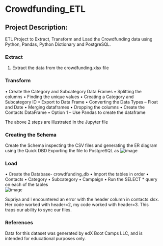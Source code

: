 # Crowdfunding_ETL
## Project Description:
ETL Project to Extract, Transform and Load the Crowdfunding data using Python, Pandas, Python Dictionary and PostgreSQL.

### Extract

1.	Extract the data from the crowdfunding.xlsx file

### Transform 

•	Create the Category and Subcategory Data Frames
•	Splitting the columns
•	Finding the unique values
•	Creating a Category and Subcategory ID 
•	Export to Data Frame
•	Converting the Data Types – Float and Date
•	Merging dataframes
•	Dropping the columns 
•	Create the Contacts DataFrame
•	Option 1 – Use Pandas to create the dataframe

The above 2 steps are illustrated in the Jupyter file

### Creating the Schema
Create the Schema inspecting the CSV files and generating the ER diagram using the Quick DBD 
Exporting the file to PostgreSQL as 
[
](https://github.com/supvadakkeveetil/Crowdfunding_ETL/blob/main/crowdfunding_db_schema.sql)![image](https://github.com/supvadakkeveetil/Crowdfunding_ETL/assets/144635564/ab687ff6-dd7b-4569-bab3-14d675ee66c4)

### Load 

•	Create the Database- crowdfunding_db 
•	Import the tables in order 
•	Contacts
•	Category
•	Subcategory
•	Campaign
•	Run the SELECT * query on each of the tables  
![image](https://github.com/supvadakkeveetil/Crowdfunding_ETL/assets/144635564/ae240fe8-e500-4d7f-aa89-0fb3c1ae9065)




Supriya and I encountered an error with the header column in contacts.xlsx. Her code worked with header=2, my code worked with header=3. This traps our ability to sync our files.

### References
Data for this dataset was generated by edX Boot Camps LLC, and is intended for educational purposes only.
